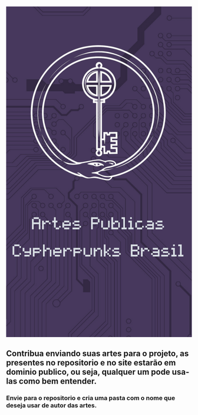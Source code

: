 ![](assets/20211101_202239_contribua.png)

## Contribua enviando suas artes para o projeto, as presentes no repositorio e no site estarão em dominio publico, ou seja, qualquer um pode usa-las como bem entender.

### Envie para o repositorio  e cria uma pasta com o nome que deseja usar de autor das artes.

